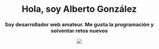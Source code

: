 <div id="header" align="center">
  <h1 align="center">Hola, soy Alberto González</h1>
  <h3 align="center">Soy desarrollador web amateur. Me gusta la programación y solventar retos nuevos</h3>
</div>
<div id "badges" align="center">
  <a href="https://www.linkedin.com/in/alberto-gonzález-dev">
    <img src="https://img.shields.io/badge/LinkedIn-0077B5?style=for-the-badge&logo=linkedin&logoColor=white">
   </a>
</div>
